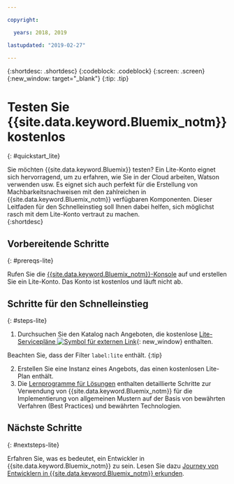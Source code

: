 ```yaml
---

copyright:

  years: 2018, 2019

lastupdated: "2019-02-27"

---
```


{:shortdesc: .shortdesc}
{:codeblock: .codeblock}
{:screen: .screen}
{:new_window: target="_blank"}
{:tip: .tip}


# Testen Sie {{site.data.keyword.Bluemix_notm}} kostenlos
{: #quickstart_lite}

Sie möchten {{site.data.keyword.Bluemix}} testen? Ein Lite-Konto eignet sich hervorragend, um zu erfahren, wie Sie in der Cloud arbeiten, Watson verwenden usw. Es eignet sich auch perfekt für die Erstellung von Machbarkeitsnachweisen mit den zahlreichen in {{site.data.keyword.Bluemix_notm}} verfügbaren Komponenten. Dieser Leitfaden für den Schnelleinstieg soll Ihnen dabei helfen, sich möglichst rasch mit dem Lite-Konto vertraut zu machen.  
{:shortdesc}  

## Vorbereitende Schritte
{: #prereqs-lite}

Rufen Sie die [{{site.data.keyword.Bluemix_notm}}-Konsole](https://{DomainName}) auf und erstellen Sie ein Lite-Konto. Das Konto ist kostenlos und läuft nicht ab.

## Schritte für den Schnelleinstieg
{: #steps-lite}

1. Durchsuchen Sie den Katalog nach Angeboten, die kostenlose [Lite-Servicepläne ![Symbol für externen Link](../icons/launch-glyph.svg "Symbol für externen Link")](https://{DomainName}/catalog/?search=label:lite){: new_window} enthalten.
  
  Beachten Sie, dass der Filter `label:lite` enthält.
  {:tip}

2. Erstellen Sie eine Instanz eines Angebots, das einen kostenlosen Lite-Plan enthält.
3. Die [Lernprogramme für Lösungen](/docs/tutorials?topic=solution-tutorials-tutorials) enthalten detaillierte Schritte zur Verwendung von {{site.data.keyword.Bluemix_notm}} für die Implementierung von allgemeinen Mustern auf der Basis von bewährten Verfahren (Best Practices) und bewährten Technologien. 


## Nächste Schritte
{: #nextsteps-lite}

Erfahren Sie, was es bedeutet, ein Entwickler in {{site.data.keyword.Bluemix_notm}} zu sein. Lesen Sie dazu [Journey von Entwicklern in {{site.data.keyword.Bluemix_notm}} erkunden](/docs/overview?topic=overview-dev-journey). 


